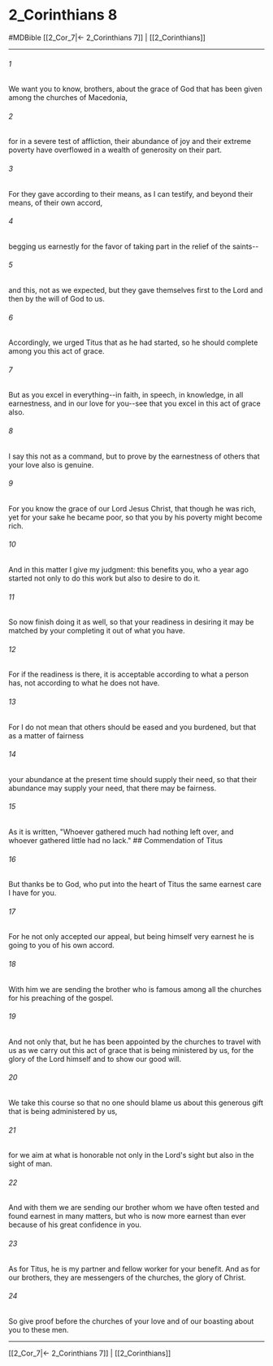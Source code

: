 # 2_Corinthians 8
#MDBible
[[2_Cor_7|← 2_Corinthians 7]] | [[2_Corinthians]]

***

###### 1 
We want you to know, brothers, about the grace of God that has been given among the churches of Macedonia, 

###### 2 
for in a severe test of affliction, their abundance of joy and their extreme poverty have overflowed in a wealth of generosity on their part. 

###### 3 
For they gave according to their means, as I can testify, and beyond their means, of their own accord, 

###### 4 
begging us earnestly for the favor of taking part in the relief of the saints-- 

###### 5 
and this, not as we expected, but they gave themselves first to the Lord and then by the will of God to us. 

###### 6 
Accordingly, we urged Titus that as he had started, so he should complete among you this act of grace. 

###### 7 
But as you excel in everything--in faith, in speech, in knowledge, in all earnestness, and in our love for you--see that you excel in this act of grace also. 

###### 8 
I say this not as a command, but to prove by the earnestness of others that your love also is genuine. 

###### 9 
For you know the grace of our Lord Jesus Christ, that though he was rich, yet for your sake he became poor, so that you by his poverty might become rich. 

###### 10 
And in this matter I give my judgment: this benefits you, who a year ago started not only to do this work but also to desire to do it. 

###### 11 
So now finish doing it as well, so that your readiness in desiring it may be matched by your completing it out of what you have. 

###### 12 
For if the readiness is there, it is acceptable according to what a person has, not according to what he does not have. 

###### 13 
For I do not mean that others should be eased and you burdened, but that as a matter of fairness 

###### 14 
your abundance at the present time should supply their need, so that their abundance may supply your need, that there may be fairness. 

###### 15 
As it is written, "Whoever gathered much had nothing left over, and whoever gathered little had no lack." ## Commendation of Titus 

###### 16 
But thanks be to God, who put into the heart of Titus the same earnest care I have for you. 

###### 17 
For he not only accepted our appeal, but being himself very earnest he is going to you of his own accord. 

###### 18 
With him we are sending the brother who is famous among all the churches for his preaching of the gospel. 

###### 19 
And not only that, but he has been appointed by the churches to travel with us as we carry out this act of grace that is being ministered by us, for the glory of the Lord himself and to show our good will. 

###### 20 
We take this course so that no one should blame us about this generous gift that is being administered by us, 

###### 21 
for we aim at what is honorable not only in the Lord's sight but also in the sight of man. 

###### 22 
And with them we are sending our brother whom we have often tested and found earnest in many matters, but who is now more earnest than ever because of his great confidence in you. 

###### 23 
As for Titus, he is my partner and fellow worker for your benefit. And as for our brothers, they are messengers of the churches, the glory of Christ. 

###### 24 
So give proof before the churches of your love and of our boasting about you to these men. 

***

[[2_Cor_7|← 2_Corinthians 7]] | [[2_Corinthians]]
